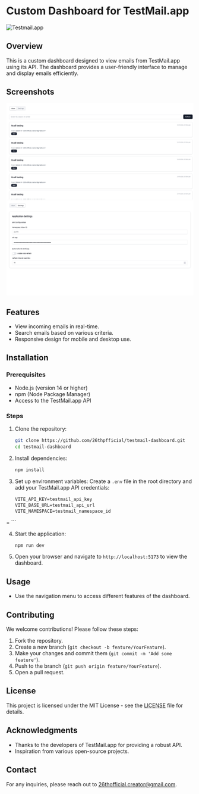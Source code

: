 # Custom Dashboard for TestMail.app
![Testmail.app](https://avatars.githubusercontent.com/u/56960009?s=280&v=4)


## Overview
This is a custom dashboard designed to view emails from TestMail.app using its API. The dashboard provides a user-friendly interface to manage and display emails efficiently.

## Screenshots
![Dashboard Screenshot](/public/Dashboard.png)
![Settings Screenshot](/public/Settings.png)


## Features
- View incoming emails in real-time.
- Search emails based on various criteria.
- Responsive design for mobile and desktop use.

## Installation

### Prerequisites
- Node.js (version 14 or higher)
- npm (Node Package Manager)
- Access to the TestMail.app API

### Steps
1. Clone the repository:
   ```bash
   git clone https://github.com/26thpfficial/testmail-dashboard.git
   cd testmail-dashboard
   ```

2. Install dependencies:
   ```bash
   npm install
   ```

3. Set up environment variables:
   Create a `.env` file in the root directory and add your TestMail.app API credentials:
   ```
   VITE_API_KEY=testmail_api_key
   VITE_BASE_URL=testmail_api_url
   VITE_NAMESPACE=testmail_namespace_id
=   ```

4. Start the application:
   ```bash
   npm run dev
   ```

5. Open your browser and navigate to `http://localhost:5173` to view the dashboard.

## Usage
- Use the navigation menu to access different features of the dashboard.

## Contributing
We welcome contributions! Please follow these steps:
1. Fork the repository.
2. Create a new branch (`git checkout -b feature/YourFeature`).
3. Make your changes and commit them (`git commit -m 'Add some feature'`).
4. Push to the branch (`git push origin feature/YourFeature`).
5. Open a pull request.

## License
This project is licensed under the MIT License - see the [LICENSE](LICENSE) file for details.

## Acknowledgments
- Thanks to the developers of TestMail.app for providing a robust API.
- Inspiration from various open-source projects.

## Contact
For any inquiries, please reach out to [26thofficial.creator@gmail.com](mailto:26thofficial.creator@gmail.com).
